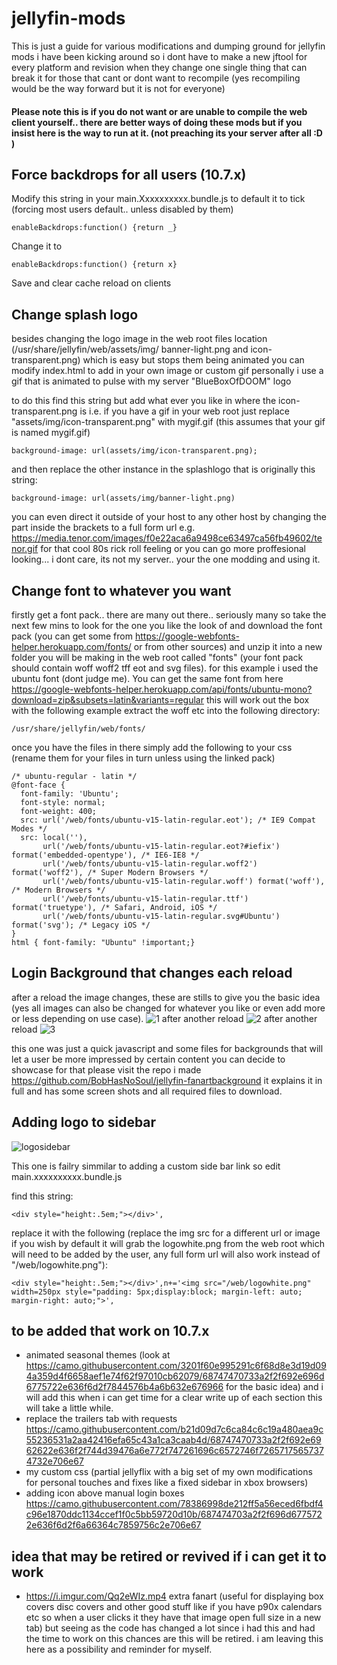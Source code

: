 # jellyfin-mods
This is just a guide for various modifications and dumping ground for jellyfin mods i have been kicking around so i dont have to make a new jftool for every platform and revision when they change one single thing that can break it for those that cant or dont want to recompile (yes recompiling would be the way forward but it is not for everyone)

#### Please note this is if you do not want or are unable to compile the web client yourself.. there are better ways of doing these mods but if you insist here is the way to run at it. (not preaching its your server after all :D )

## Force backdrops for all users (10.7.x)

Modify this string in your main.Xxxxxxxxxx.bundle.js to default it to tick (forcing most users default.. unless disabled by them)

    enableBackdrops:function() {return _}

Change it to

    enableBackdrops:function() {return x}

Save and clear cache reload on clients

## Change splash logo 
besides changing the logo image in the web root files location (/usr/share/jellyfin/web/assets/img/ banner-light.png and icon-transparent.png) which is easy but stops them being animated you can modify index.html to add in your own image or custom gif personally i use a gif that is animated to pulse with my server "BlueBoxOfDOOM" logo

to do this find this string but add what ever you like in where the icon-transparent.png is i.e. if you have a gif in your web root just replace "assets/img/icon-transparent.png" with mygif.gif (this assumes that your gif is named mygif.gif) 

    background-image: url(assets/img/icon-transparent.png);

and then replace the other instance in the splashlogo that is originally this string:

    background-image: url(assets/img/banner-light.png)
    
you can even direct it outside of your host to any other host by changing the part inside the brackets to a full form url e.g. https://media.tenor.com/images/f0e22aca6a9498ce63497ca56fb49602/tenor.gif for that cool 80s rick roll feeling or you can go more proffesional looking... i dont care, its not my server.. your the one modding and using it.

## Change font to whatever you want
firstly get a font pack.. there are many out there.. seriously many so take the next few mins to look for the one you like the look of and download the font pack (you can get some from https://google-webfonts-helper.herokuapp.com/fonts/ or from other sources) and unzip it into a new folder you will be making in the web root called "fonts" (your font pack should contain woff woff2 tff eot and svg files). for this example i used the ubuntu font (dont judge me). You can get the same font from here https://google-webfonts-helper.herokuapp.com/api/fonts/ubuntu-mono?download=zip&subsets=latin&variants=regular this will work out the box with the following example extract the woff etc into the following directory:

    /usr/share/jellyfin/web/fonts/

once you have the files in there simply add the following to your css (rename them for your files in turn unless using the linked pack)

    /* ubuntu-regular - latin */
    @font-face {
      font-family: 'Ubuntu';
      font-style: normal;
      font-weight: 400;
      src: url('/web/fonts/ubuntu-v15-latin-regular.eot'); /* IE9 Compat Modes */
      src: local(''),
           url('/web/fonts/ubuntu-v15-latin-regular.eot?#iefix') format('embedded-opentype'), /* IE6-IE8 */
           url('/web/fonts/ubuntu-v15-latin-regular.woff2') format('woff2'), /* Super Modern Browsers */
           url('/web/fonts/ubuntu-v15-latin-regular.woff') format('woff'), /* Modern Browsers */
           url('/web/fonts/ubuntu-v15-latin-regular.ttf') format('truetype'), /* Safari, Android, iOS */
           url('/web/fonts/ubuntu-v15-latin-regular.svg#Ubuntu') format('svg'); /* Legacy iOS */
    }
    html { font-family: "Ubuntu" !important;}

## Login Background that changes each reload

after a reload the image changes, these are stills to give you the basic idea (yes all images can also be changed for whatever you like or even add more or less depending on use case).
![1](https://user-images.githubusercontent.com/23018412/114848291-75cf1580-9dd6-11eb-982c-02c1829785aa.PNG)
after another reload
![2](https://user-images.githubusercontent.com/23018412/114848300-78ca0600-9dd6-11eb-8120-174a7d22f3ab.PNG)
after another reload
![3](https://user-images.githubusercontent.com/23018412/114848306-79fb3300-9dd6-11eb-8880-ecdba1b47650.PNG)

this one was just a quick javascript and some files for backgrounds that will let a user be more impressed by certain content you can decide to showcase for that please visit the repo i made https://github.com/BobHasNoSoul/jellyfin-fanartbackground it explains it in full and has some screen shots and all required files to download.

## Adding logo to sidebar

![logosidebar](https://camo.githubusercontent.com/ffd52556715cd72021af339118fe1bb3466b7686c3d75bd473c694d0ff1228a3/68747470733a2f2f692e696d6775722e636f6d2f74386d316f79362e706e67)

This one is failry simmilar to adding a custom side bar link so edit main.xxxxxxxxxx.bundle.js

find this string:

    <div style="height:.5em;"></div>',

replace it with the following (replace the img src for a different url or image if you wish by default it will grab the logowhite.png from the web root which will need to be added by the user, any full form url will also work instead of "/web/logowhite.png"):

    <div style="height:.5em;"></div>',n+='<img src="/web/logowhite.png" width=250px style="padding: 5px;display:block; margin-left: auto; margin-right: auto;">',


## to be added that work on 10.7.x
- animated seasonal themes (look at https://camo.githubusercontent.com/3201f60e995291c6f68d8e3d19d094a359d4f6658aef1e74f62f97010cb62079/68747470733a2f2f692e696d6775722e636f6d2f7844576b4a6b632e676966 for the basic idea) and i will add this when i can get time for a clear write up of each section this will take a little while. 
- replace the trailers tab with requests https://camo.githubusercontent.com/b21d09d7c6ca84c6c19a480aea9c55236531a2aa42416efa65c43a1ca3caab4d/68747470733a2f2f692e6962622e636f2f744d39476a6e772f747261696c6572746f72657175657374732e706e67
- my custom css (partial jellyflix with a big set of my own modifications for personal touches and fixes like a fixed sidebar in xbox browsers)
- adding icon above manual login boxes https://camo.githubusercontent.com/78386998de212ff5a56eced6fbdf4c96e1870ddc1134ccef1f0c5bb59720d10b/687474703a2f2f696d6775722e636f6d2f6a66364c7859756c2e706e67

## idea that may be retired or revived if i can get it to work
- https://i.imgur.com/Qq2eWIz.mp4 extra fanart (useful for displaying box covers disc covers and other good stuff like if you have p90x calendars etc so when a user clicks it they have that image open full size in a new tab) but seeing as the code has changed a lot since i had this and had the time to work on this chances are this will be retired. i am leaving this here as a possibility and reminder for myself.
